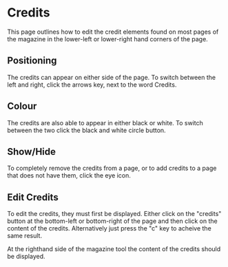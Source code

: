 # Credits
<!-- [[TOC]] -->
This page outlines how to edit the credit elements found on most pages of the magazine in the lower-left or lower-right hand corners of the page.

## Positioning

The credits can appear on either side of the page. To switch between the left and right, click the arrows key, next to the word Credits.

## Colour

The credits are also able to appear in either black or white. To switch between the two click the black and white circle button. 

## Show/Hide

To completely remove the credits from a page, or to add credits to a page that does not have them, click the eye icon.

## Edit Credits

To edit the credits, they must first be displayed. Either click on the "credits" button at the bottom-left or bottom-right of the page and then click on the content of the credits. Alternatively just press the "c" key to acheive the same result.

At the righthand side of the magazine tool the content of the credits should be displayed.